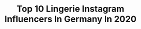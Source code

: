 ---
title: Top 10 Lingerie Instagram Influencers In Germany In 2020
description: >-
  Find top lingerie Instagram influencers in Germany in 2020. Most popular hashtags: #lingerie #sensual #photography #mood.
platform: Instagram
profiles:
  - username: "michaelkruegerphotography"
    fullname: >-
      Michael Krueger
    location: "Germany"
    followers: 5306
    engagement: 1535
    commentsToLikes: 0.033135
    avatar: "https://scontent-ams4-1.cdninstagram.com/v/t51.2885-19/s320x320/28158612_163284894327811_6629043723705516032_n.jpg?_nc_ht=scontent-ams4-1.cdninstagram.com&_nc_ohc=LKcL_GCNPMMAX-vQe51&oh=049dcd889686a5e8e65fcd57205c1383&oe=5EB9719B"
    verified: false
    hashtags: "#postthepeople, #freedom, #outdoors, #artofvisuals"
  - username: "bignylonlove"
    fullname: >-
      Nylon Girl
    location: "Germany"
    followers: 55064
    engagement: 447
    commentsToLikes: 0.041231
    avatar: "https://scontent-ssn1-1.cdninstagram.com/v/t51.2885-19/s320x320/60316527_363595254504202_3219306837094432768_n.jpg?_nc_ht=scontent-ssn1-1.cdninstagram.com&_nc_ohc=cXOz1v-3JwcAX_zdDK0&oh=2523470e5f385f42f6b630b8cc9578db&oe=5E9EC601"
    verified: false
    hashtags: ""
  - username: "anastasia_g.mood"
    fullname: >-
      Anastasia G.
    location: "Germany"
    followers: 82964
    engagement: 265
    commentsToLikes: 0.096929
    avatar: "https://scontent-lht6-1.cdninstagram.com/v/t51.2885-19/s320x320/92022604_1866581586810927_2643309571891789824_n.jpg?_nc_ht=scontent-lht6-1.cdninstagram.com&_nc_ohc=JUuRcZUuQdAAX-F8wEy&oh=19db70e83b4dcb0c22c58ceabcec62e7&oe=5EB9D02D"
    verified: false
    hashtags: "#mirrorpic, #travelmodel, #agentprovocatuer, #humpday"
  - username: "dominik_lange_photography"
    fullname: >-
      Dominik Lange Photography
    location: "Germany"
    followers: 16906
    engagement: 451
    commentsToLikes: 0.012459
    avatar: "https://scontent-amt2-1.cdninstagram.com/v/t51.2885-19/s320x320/53395126_297331274284577_1099166690362523648_n.jpg?_nc_ht=scontent-amt2-1.cdninstagram.com&_nc_ohc=YNCwOctSsAMAX9ML_zY&oh=30e78a1d6133c58df006bcaff20ad2ad&oe=5EBC421B"
    verified: false
    hashtags: "#naturallook, #glowingskin, #highendretouch, #agentprovocatuer"
  - username: "pheroticasa"
    fullname: >-
      Pheroticasa
    location: "Germany"
    followers: 4677
    engagement: 784
    commentsToLikes: 0.067254
    avatar: "https://scontent-lhr8-1.cdninstagram.com/v/t51.2885-19/s320x320/90899659_216337436117390_8295425841244930048_n.jpg?_nc_ht=scontent-lhr8-1.cdninstagram.com&_nc_ohc=uXoZfRgcU9cAX8FK775&oh=be798ff6922a7cf9afe2ee6652c5bf85&oe=5EBA42E0"
    verified: false
    hashtags: "#nuedephotography, #perfectlips, #blackwhitephoto, #aktfotography"
  - username: "dstm_"
    fullname: >-
      DSTM
    location: "Germany"
    followers: 40574
    engagement: 343
    commentsToLikes: 0.014947
    avatar: "https://scontent-lht6-1.cdninstagram.com/v/t51.2885-19/s320x320/51081819_375900206525597_1927427601270308864_n.jpg?_nc_ht=scontent-lht6-1.cdninstagram.com&_nc_ohc=0ALpfVbzdYMAX_Wqqab&oh=5753f8c25da9cac832a64b54a99ac336&oe=5EB9F4FB"
    verified: false
    hashtags: ""
  - username: "frauleinkink"
    fullname: >-
      Fräulein Kink
    location: "Germany"
    followers: 35650
    engagement: 85
    commentsToLikes: 0.018022
    avatar: "https://scontent-ams4-1.cdninstagram.com/v/t51.2885-19/s320x320/67485762_413118109314900_8545574374470582272_n.jpg?_nc_ht=scontent-ams4-1.cdninstagram.com&_nc_ohc=CRaxVRTJotEAX-PS8Fa&oh=020e0f3db0b1c737ab766a4c85ff02d4&oe=5EB0C7AA"
    verified: false
    hashtags: "#blackandgold, #italianleather, #lasercutleather, #leatherstring"
  - username: "drgrafikdealerphotografie"
    fullname: >-
      Daniel Rettig (Struppi)
    location: "Germany"
    followers: 6696
    engagement: 549
    commentsToLikes: 0.010563
    avatar: "https://scontent-ams4-1.cdninstagram.com/v/t51.2885-19/s320x320/82404648_476333656384303_3953116679814250496_n.jpg?_nc_ht=scontent-ams4-1.cdninstagram.com&_nc_ohc=qG0iSPxjLXcAX-WWY0x&oh=2f412aaed656cb8f270906f0b19bd83b&oe=5EAAB03B"
    verified: false
    hashtags: "#photo, #beauty, #kiss, #new"
  - username: "momentsbychristine"
    fullname: >-
      𝒞𝒽𝓇𝒾𝓈𝓉𝒾𝓃𝑒 ℳ𝒶𝓇𝒾𝒶
    location: "Germany"
    followers: 121937
    engagement: 628
    commentsToLikes: 0.049613
    avatar: "https://scontent-lhr8-1.cdninstagram.com/v/t51.2885-19/s320x320/89740251_227242358396959_1834486003633487872_n.jpg?_nc_ht=scontent-lhr8-1.cdninstagram.com&_nc_ohc=Y1vu44ilt98AX_PTLOt&oh=3bfe75ee9c7597d219cc995bac1ea232&oe=5EBB640B"
    verified: false
    hashtags: "#smile, #dirndlliebe, #mondaymotivation, #staythefuckhome"
  - username: "tahneechristin"
    fullname: >-
      Tahnee Christin
    location: "Germany"
    followers: 58923
    engagement: 521
    commentsToLikes: 0.045757
    avatar: "https://scontent-lht6-1.cdninstagram.com/v/t51.2885-19/s320x320/92571379_554356542154867_5485179957233582080_n.jpg?_nc_ht=scontent-lht6-1.cdninstagram.com&_nc_ohc=Q4Jlzn54s7oAX-UBayf&oh=56730e8404469a83fe6242b25d9ceefe&oe=5EBAF622"
    verified: true
    hashtags: "#designerwhey, #honigkuchenpferd, #mcfit, #spring"
---